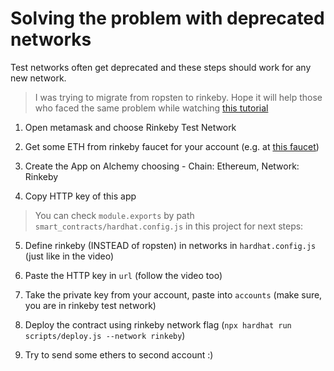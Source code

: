 # Solving the problem with deprecated networks

Test networks often get deprecated and these steps should work for any new network.

>I was trying to migrate from ropsten to rinkeby.
>Hope it will help those who faced the same problem while watching [this tutorial](https://www.youtube.com/watch?v=Wn_Kb3MR_cU&t=5622s)

  

1. Open metamask and choose Rinkeby Test Network

2. Get some ETH from rinkeby faucet for your account (e.g. at [this faucet](https://rinkebyfaucet.com/))

3. Create the App on Alchemy choosing - Chain: Ethereum, Network: Rinkeby

4. Copy HTTP key of this app

  

>You can check `module.exports` by path `smart_contracts/hardhat.config.js` in this project for next steps:

  

5. Define rinkeby (INSTEAD of ropsten) in networks in `hardhat.config.js` (just like in the video)

6. Paste the HTTP key in `url` (follow the video too)

7. Take the private key from your account, paste into `accounts` (make sure, you are in rinkeby test network)

  

8. Deploy the contract using rinkeby network flag (`npx hardhat run scripts/deploy.js --network rinkeby`)

9. Try to send some ethers to second account :)